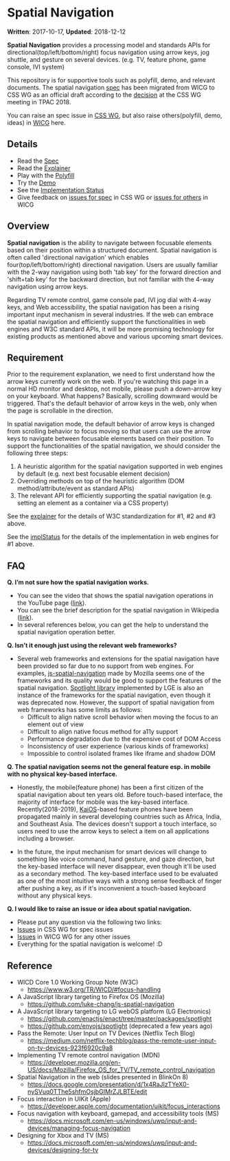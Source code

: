 # Spatial Navigation

**Written**: 2017-10-17, **Updated**: 2018-12-12

**Spatial Navigation** provides a processing model and standards APIs for directional(top/left/bottom/right) focus navigation using arrow keys, jog shuttle, and gesture on several devices. (e.g. TV, feature phone, game console, IVI system)

This repository is for supportive tools such as polyfill, demo, and relevant documents. The spatial navigation [spec](https://drafts.csswg.org/css-nav-1/) has been migrated from WICG to CSS WG as an official draft according to the [decision](https://www.w3.org/2018/10/23-css-minutes.html#item01) at the CSS WG meeting in TPAC 2018.

You can raise an spec issue in [CSS WG](https://github.com/w3c/csswg-drafts/labels/css-nav-1), but also raise others(polyfill, demo, ideas) in [WICG](https://github.com/WICG/spatial-navigation/issues) here.

## Details
* Read the [Spec](https://drafts.csswg.org/css-nav-1/)
* Read the [Explainer](https://drafts.csswg.org/css-nav-1/explainer)
* Play with the [Polyfill](polyfill/README.md)
* Try the [Demo](https://wicg.github.io/spatial-navigation/demo/)
* See the [Implementation Status](implStatus.md)
* Give feedback on [issues for spec](https://github.com/w3c/csswg-drafts/labels/css-nav-1) in CSS WG or [issues for others](https://github.com/WICG/spatial-navigation/issues) in WICG

## Overview
**Spatial navigation** is the ability to navigate between focusable elements based on their position within a structured document. Spatial navigation is often called 'directional navigation' which enables four(top/left/bottom/right) directional navigation. Users are usually familiar with the 2-way navigation using both 'tab key' for the forward direction and 'shift+tab key' for the backward direction, but not familiar with the 4-way navigation using arrow keys.

Regarding TV remote control, game console pad, IVI jog dial with 4-way keys, and Web accessibility, the spatial navigation has been a rising important input mechanism in several industries. If the web can embrace the spatial navigation and efficiently support the functionalities in web engines and W3C standard APIs, it will be more promising technology for existing products as mentioned above and various upcoming smart devices.

## Requirement
Prior to the requirement explanation, we need to first understand how the arrow keys currently work on the web. If you're watching this page in a normal HD monitor and desktop, not mobile, please push a down-arrow key on your keyboard. What happens? Basically, scrolling downward would be triggered. That's the default behavior of arrow keys in the web, only when the page is scrollable in the direction.

In spatial navigation mode, the default behavior of arrow keys is changed from scrolling behavior to focus moving so that users can use the arrow keys to navigate between focusable elements based on their position. To support the functionalities of the spatial navigation, we should consider the following three steps:
1. A heuristic algorithm for the spatial navigation supported in web engines by default (e.g. next best focusable element decision)
2. Overriding methods on top of the heuristic algorithm (DOM method/attribute/event as standard APIs)
3. The relevant API for efficiently supporting the spatial navigation (e.g. setting an element as a container via a CSS property)

See the [explainer](https://drafts.csswg.org/css-nav-1/explainer) for the details of W3C standardization for #1, #2 and #3 above.

See the [implStatus](implStatus.md) for the details of the implementation in web engines for #1 above.

## FAQ
**Q. I’m not sure how the spatial navigation works.**
- You can see the video that shows the spatial navigation operations in the YouTube page ([link](https://www.youtube.com/watch?v=TzDtcX9urUg)).
- You can see the brief description for the spatial navigation in Wikipedia ([link](https://en.wikipedia.org/wiki/Spatial_navigation)).
- In several references below, you can get the help to understand the spatial navigation operation better.

**Q. Isn’t it enough just using the relevant web frameworks?**
- Several web frameworks and extensions for the spatial navigation have been provided so far due to no support from web engines. For examples, [js-spatial-navigation](https://github.com/luke-chang/js-spatial-navigation) made by Mozilla seems one of the frameworks and its quality would be good to support the features of the spatial navigation. [Spotlight library](https://github.com/enyojs/spotlight) implemented by LGE is also an instance of the frameworks for the spatial navigation, even though it was deprecated now. However, the support of spatial navigation from web frameworks has some limits as follows:
  - Difficult to align native scroll behavior when moving the focus to an element out of view
  - Difficult to align native focus method for a11y support
  - Performance degradation due to the expensive cost of DOM Access
  - Inconsistency of user experience (various kinds of frameworks)
  - Impossible to control isolated frames like iframe and shadow DOM

**Q. The spatial navigation seems not the general feature esp. in mobile with no physical key-based interface.**
- Honestly, the mobile(feature phone) has been a first citizen of the spatial navigation about ten years old. Before touch-based interface, the majority of interface for mobile was the key-based interface. Recently(2018-2019), [KaiOS](https://www.kaiostech.com/)-based feature phones have been propagated mainly in several developing countries such as Africa, India, and Southeast Asia. The devices doesn't support a touch interface, so users need to use the arrow keys to select a item on all applications including a browser.

- In the future, the input mechanism for smart devices will change to something like voice command, hand gesture, and gaze direction, but the key-based interface will never disappear, even though it'll be used as a secondary method. The key-based interface used to be evaluated as one of the most intuitive ways with a strong sense feedback of finger after pushing a key, as if it's inconvenient a touch-based keyboard without any physical keys.

**Q. I would like to raise an issue or idea about spatial navigation.**
- Please put any question via the following two links:
- [Issues](https://github.com/w3c/csswg-drafts/labels/css-nav-1) in CSS WG for spec issues
- [Issues](https://github.com/WICG/spatial-navigation/issues) in WICG WG for any other issues
- Everything for the spatial navigation is welcome! :D

## Reference
- WICD Core 1.0 Working Group Note (W3C)
  - https://www.w3.org/TR/WICD/#focus-handling
- A JavaScript library targeting to Firefox OS (Mozilla)
  - https://github.com/luke-chang/js-spatial-navigation
- A JavaScript library targeting to LG webOS platform (LG Electronics)
  - https://github.com/enactjs/enact/tree/master/packages/spotlight
  - https://github.com/enyojs/spotlight (deprecated a few years ago)
- Pass the Remote: User Input on TV Devices (Netflix Tech Blog)
  - https://medium.com/netflix-techblog/pass-the-remote-user-input-on-tv-devices-923f6920c9a8
- Implementing TV remote control navigation (MDN)
  - https://developer.mozilla.org/en-US/docs/Mozilla/Firefox_OS_for_TV/TV_remote_control_navigation
- Spatial Navigation in the web (slides presented in BlinkOn 8)
  - https://docs.google.com/presentation/d/1x4RaJIzTYeX0-nySVuq0TThe5shfmOsjbGIMrZJLBTE/edit
- Focus interaction in UIKit (Apple)
  - https://developer.apple.com/documentation/uikit/focus_interactions
- Focus navigation with keyboard, gamepad, and accessibility tools (MS)
  - https://docs.microsoft.com/en-us/windows/uwp/input-and-devices/managing-focus-navigation
- Designing for Xbox and TV (MS)
  - https://docs.microsoft.com/en-us/windows/uwp/input-and-devices/designing-for-tv
